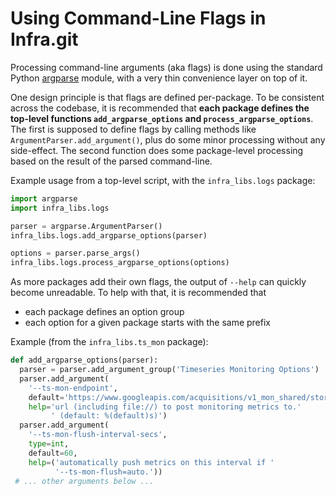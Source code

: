 # Using Command-Line Flags in Infra.git

Processing command-line arguments (aka flags) is done using the standard
Python [argparse][argparse] module, with a very thin convenience layer
on top of it.

One design principle is that flags are defined per-package. To be
consistent across the codebase, it is recommended that **each package
defines the top-level functions `add_argparse_options` and
`process_argparse_options`**. The first is supposed to define flags by
calling methods like `ArgumentParser.add_argument()`, plus do some minor
processing without any side-effect. The second function does some
package-level processing based on the result of the parsed command-line.

Example usage from a top-level script, with the `infra_libs.logs`
package:

```python
import argparse
import infra_libs.logs

parser = argparse.ArgumentParser()
infra_libs.logs.add_argparse_options(parser)

options = parser.parse_args()
infra_libs.logs.process_argparse_options(options)
```

As more packages add their own flags, the output of `--help` can quickly
become unreadable. To help with that, it is recommended that

* each package defines an option group
* each option for a given package starts with the same prefix

Example (from the `infra_libs.ts_mon` package):

```python
def add_argparse_options(parser):
  parser = parser.add_argument_group('Timeseries Monitoring Options')
  parser.add_argument(
    '--ts-mon-endpoint',
    default='https://www.googleapis.com/acquisitions/v1_mon_shared/storage',
    help='url (including file://) to post monitoring metrics to.'
         ' (default: %(default)s)')
  parser.add_argument(
    '--ts-mon-flush-interval-secs',
    type=int,
    default=60,
    help=('automatically push metrics on this interval if '
          '--ts-mon-flush=auto.'))
 # ... other arguments below ...
```

[argparse]: https://docs.python.org/3/library/argparse.html